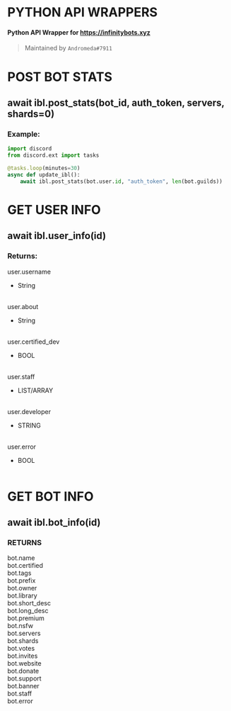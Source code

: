 # PYTHON API WRAPPERS
#### Python API Wrapper for https://infinitybots.xyz
> Maintained by `Andromeda#7911`
# POST BOT STATS
## await ibl.post_stats(bot_id, auth_token, servers, shards=0)
### Example:
```py
import discord
from discord.ext import tasks

@tasks.loop(minutes=30)
async def update_ibl():
    await ibl.post_stats(bot.user.id, "auth_token", len(bot.guilds))
```
# GET USER INFO
## await ibl.user_info(id)
### Returns:
user.username <br>
- String<br><br>

user.about <br>
- String<br><br>

user.certified_dev <br>
- BOOL<br><br>

user.staff <br>
- LIST/ARRAY<br><br>

user.developer <br>
- STRING<br><br>

user.error <br>
- BOOL<br><br>

# GET BOT INFO

## await ibl.bot_info(id)

### RETURNS
bot.name<br>
bot.certified<br>
bot.tags<br>
bot.prefix<br>
bot.owner<br>
bot.library<br>
bot.short_desc<br>
bot.long_desc<br>
bot.premium<br>
bot.nsfw<br>
bot.servers<br>
bot.shards<br>
bot.votes<br>
bot.invites<br>
bot.website<br>
bot.donate<br>
bot.support<br>
bot.banner<br>
bot.staff<br>
bot.error
